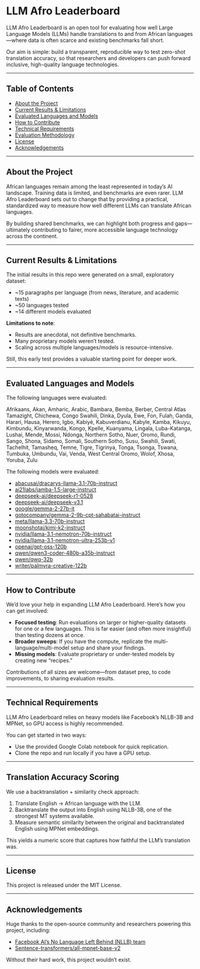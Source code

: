# LLM Afro Leaderboard

LLM Afro Leaderboard is an open tool for evaluating how well Large Language Models (LLMs) handle translations to and from African languages—where data is often scarce and existing benchmarks fall short.

Our aim is simple: build a transparent, reproducible way to test zero-shot translation accuracy, so that researchers and developers can push forward inclusive, high-quality language technologies.

------

## Table of Contents

- [About the Project](#about-the-project)
- [Current Results & Limitations](#current-results--limitations)
- [Evaluated Languages and Models](#evaluated-languages-and-models)
- [How to Contribute](#how-to-contribute)
- [Technical Requirements](#technical-requirements)
- [Evaluation Methodology](#evaluation-methodology)
- [License](#license)
- [Acknowledgements](#acknowledgements)

------

## About the Project

African languages remain among the least represented in today’s AI landscape. Training data is limited, and benchmarks are even rarer. LLM Afro Leaderboard sets out to change that by providing a practical, standardized way to measure how well different LLMs can translate African languages.

By building shared benchmarks, we can highlight both progress and gaps—ultimately contributing to fairer, more accessible language technology across the continent.

------

## Current Results & Limitations

The initial results in this repo were generated on a small, exploratory dataset:

- ~15 paragraphs per language (from news, literature, and academic texts)
- ~50 languages tested
- ~14 different models evaluated


**Limitations to note**:

- Results are anecdotal, not definitive benchmarks.
- Many proprietary models weren’t tested.
- Scaling across multiple languages/models is resource-intensive.

Still, this early test provides a valuable starting point for deeper work.

------

## Evaluated Languages and Models

The following languages were evaluated:

Afrikaans, Akan, Amharic, Arabic, Bambara, Bemba, Berber, Central Atlas Tamazight, Chichewa, Congo Swahili, Dinka, Dyula, Ewe, Fon, Fulah, Ganda, Harari, Hausa, Herero, Igbo, Kabiyè, Kabuverdianu, Kabyle, Kamba, Kikuyu, Kimbundu, Kinyarwanda, Kongo, Kpelle, Kuanyama, Lingala, Luba-Katanga, Lushai, Mende, Mossi, Ndonga, Northern Sotho, Nuer, Oromo, Rundi, Sango, Shona, Sidamo, Somali, Southern Sotho, Susu, Swahili, Swati, Tachelhit, Tamasheq, Temne, Tigre, Tigrinya, Tonga, Tsonga, Tswana, Tumbuka, Umbundu, Vai, Venda, West Central Oromo, Wolof, Xhosa, Yoruba, Zulu

The following models were evaluated:

- [abacusai/dracarys-llama-3.1-70b-instruct](https://huggingface.co/abacusai/dracarys-llama-3.1-70b-instruct)
- [ai21labs/jamba-1.5-large-instruct](https://huggingface.co/ai21labs/jamba-1.5-large-instruct)
- [deepseek-ai/deepseek-r1-0528](https://huggingface.co/deepseek-ai/deepseek-r1-0528)
- [deepseek-ai/deepseek-v3.1](https://huggingface.co/deepseek-ai/deepseek-v3.1)
- [google/gemma-2-27b-it](https://huggingface.co/google/gemma-2-27b-it)
- [gotocompany/gemma-2-9b-cpt-sahabatai-instruct](https://huggingface.co/gotocompany/gemma-2-9b-cpt-sahabatai-instruct)
- [meta/llama-3.3-70b-instruct](https://huggingface.co/meta-llama/llama-3.3-70b-instruct)
- [moonshotai/kimi-k2-instruct](https://huggingface.co/moonshotai/kimi-k2-instruct)
- [nvidia/llama-3.1-nemotron-70b-instruct](https://huggingface.co/nvidia/llama-3.1-nemotron-70b-instruct)
- [nvidia/llama-3.1-nemotron-ultra-253b-v1](https://huggingface.co/nvidia/llama-3.1-nemotron-ultra-253b-v1)
- [openai/gpt-oss-120b](https://huggingface.co/openai/gpt-oss-120b)
- [qwen/qwen3-coder-480b-a35b-instruct](https://huggingface.co/qwen/qwen3-coder-480b-a35b-instruct)
- [qwen/qwq-32b](https://huggingface.co/qwen/qwq-32b)
- [writer/palmyra-creative-122b](https://huggingface.co/writer/palmyra-creative-122b)

------

## How to Contribute

We’d love your help in expanding LLM Afro Leaderboard. Here’s how you can get involved:

- **Focused testing**: Run evaluations on larger or higher-quality datasets for one or a few languages. This is far easier (and often more insightful) than testing dozens at once.
- **Broader sweeps**: If you have the compute, replicate the multi-language/multi-model setup and share your findings.
- **Missing models**: Evaluate proprietary or under-tested models by creating new “recipes.”

Contributions of all sizes are welcome—from dataset prep, to code improvements, to sharing evaluation results.

------

## Technical Requirements

LLM Afro Leaderboard relies on heavy models like Facebook’s NLLB-3B and MPNet, so GPU access is highly recommended.

You can get started in two ways:

- Use the provided Google Colab notebook for quick replication.
- Clone the repo and run locally if you have a GPU setup.

------

## Translation Accuracy Scoring

We use a backtranslation + similarity check approach:

1. Translate English → African language with the LLM.
2. Backtranslate the output into English using NLLB-3B, one of the strongest MT systems available.
3. Measure semantic similarity between the original and backtranslated English using MPNet embeddings.

This yields a numeric score that captures how faithful the LLM’s translation was.

------

## License

This project is released under the MIT License.

------

## Acknowledgements

Huge thanks to the open-source community and researchers powering this project, including:

- [Facebook AI’s No Language Left Behind (NLLB) team](https://huggingface.co/facebook/nllb-200-3.3B)
- [Sentence-transformers/all-mpnet-base-v2](https://huggingface.co/sentence-transformers/all-mpnet-base-v2)

Without their hard work, this project wouldn’t exist.
